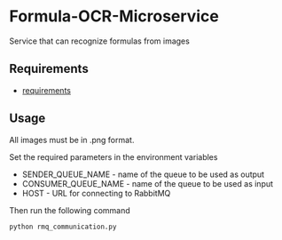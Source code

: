 # Formula-OCR-Microservice

Service that can recognize formulas from images

## Requirements
- [requirements](https://github.com/StudyForces/formula-ocr-microservice/blob/7eca4763e7941d8737cca3a3aa295aae554735d9/requirements.txt)

## Usage
All images must be in .png format.

Set the required parameters in the environment variables

- SENDER_QUEUE_NAME - name of the queue to be used as output
- CONSUMER_QUEUE_NAME - name of the queue to be used as input
- HOST - URL for connecting to RabbitMQ

Then run the following command

	python rmq_communication.py
